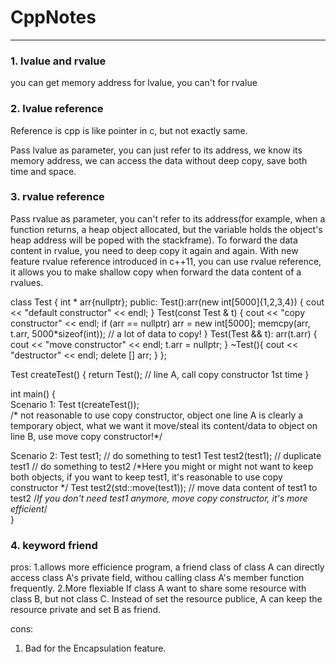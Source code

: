 # CppNotes


---------------------
### 1. lvalue and rvalue

you can get memory address for lvalue, you can't for rvalue

### 2. lvalue reference
Reference is cpp is like pointer in c, but not exactly same.

Pass lvalue as parameter, you can just refer to its address, we know its memory address, we can access the data without deep copy, save both time and space. 


### 3. rvalue reference
Pass rvalue as parameter, you can't refer to its address(for example, when a function returns, a heap object allocated, but the variable holds the object's heap address will be poped with the stackframe). To forward the data content in rvalue, you need to deep copy it again and again.
With new feature rvalue reference introduced in c++11, you can use rvalue reference, it allows you to make shallow copy when forward the data content of a rvalues.


class Test {
    int * arr{nullptr};
public:
    Test():arr(new int[5000]{1,2,3,4}) { 
    	cout << "default constructor" << endl;
    }
    Test(const Test & t) {
        cout << "copy constructor" << endl;
        if (arr == nullptr) arr = new int[5000];
        memcpy(arr, t.arr, 5000*sizeof(int));  // a lot of data to copy!
    }
    Test(Test && t): arr(t.arr) {
        cout << "move constructor" << endl;
        t.arr = nullptr;
    }
    ~Test(){
        cout << "destructor" << endl;
        delete [] arr;
    }
};

Test createTest() {
    return Test();   // line A, call copy constructor 1st time
}

int main() {    
Scenario 1:
    Test t(createTest());   
    /* not reasonable to use copy constructor, object one line A is clearly a temporary object, what we want it move/steal its content/data to object on line B, use move copy constructor!*/
    
Scenario 2:
    Test test1; 
	  // do something to test1
	  Test test2(test1); // duplicate test1
	  // do something to test2
    /*Here you might or might not want to keep both objects, if you want to keep test1, it's reasonable to use copy constructor */
    Test test2(std::move(test1)); // move data content of test1 to test2
    /*If you don't need test1 anymore, move copy constructor, it's more efficient*/    
}

### 4. keyword friend
pros: 
1.allows more efficience program, a friend class of class A can directly access class A's private field, withou calling class A's member function frequently.
2.More flexiable If class A want to share some resource with class B, but not class C. Instead of set the resource publice, A can keep the resource private and set B as friend.

cons:
1. Bad for the Encapsulation feature. 

